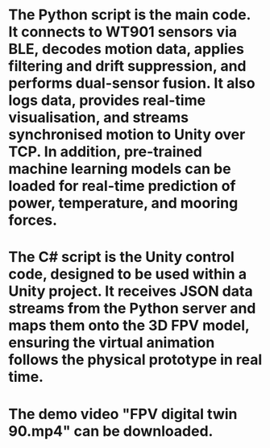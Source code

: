# The Python script is the main code. It connects to WT901 sensors via BLE, decodes motion data, applies filtering and drift suppression, and performs dual-sensor fusion. It also logs data, provides real-time visualisation, and streams synchronised motion to Unity over TCP. In addition, pre-trained machine learning models can be loaded for real-time prediction of power, temperature, and mooring forces.

# The C# script is the Unity control code, designed to be used within a Unity project. It receives JSON data streams from the Python server and maps them onto the 3D FPV model, ensuring the virtual animation follows the physical prototype in real time.

# The demo video "FPV digital twin 90.mp4" can be downloaded. 
